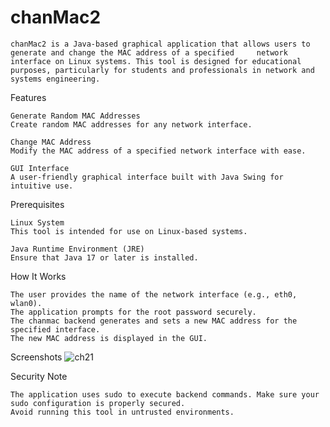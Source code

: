 # chanMac2
    chanMac2 is a Java-based graphical application that allows users to generate and change the MAC address of a specified     network interface on Linux systems. This tool is designed for educational purposes, particularly for students and professionals in network and systems engineering.

Features

    Generate Random MAC Addresses
    Create random MAC addresses for any network interface.

    Change MAC Address
    Modify the MAC address of a specified network interface with ease.

    GUI Interface
    A user-friendly graphical interface built with Java Swing for intuitive use.

Prerequisites

    Linux System
    This tool is intended for use on Linux-based systems.

    Java Runtime Environment (JRE)
    Ensure that Java 17 or later is installed.


 How It Works


    The user provides the name of the network interface (e.g., eth0, wlan0).
    The application prompts for the root password securely.
    The chanmac backend generates and sets a new MAC address for the specified interface.
    The new MAC address is displayed in the GUI.


Screenshots
     ![ch21](https://github.com/user-attachments/assets/d393270e-a778-476f-b4f8-3f2f763440e0)


Security Note

    The application uses sudo to execute backend commands. Make sure your sudo configuration is properly secured.
    Avoid running this tool in untrusted environments.
